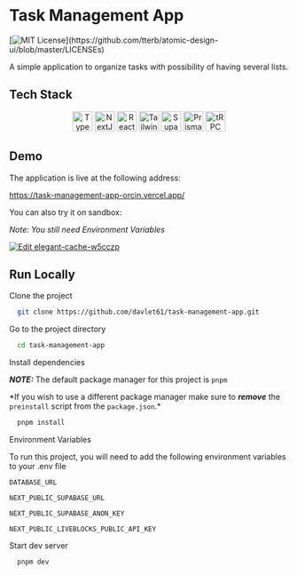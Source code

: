 # Task Management App

[![MIT License](https://img.shields.io/apm/l/atomic-design-ui.svg?)](https://github.com/tterb/atomic-design-ui/blob/master/LICENSEs)

A simple application to organize tasks with possibility of having several lists.

## Tech Stack

<p align="center">
<a href="https://www.typescriptlang.org/" target="_blank" rel="noreferrer"><img src="https://raw.githubusercontent.com/danielcranney/readme-generator/main/public/icons/skills/typescript-colored.svg" width="36" height="36" alt="TypeScript" /></a>
<a href="https://nextjs.org/docs" target="_blank" rel="noreferrer"><img src="https://raw.githubusercontent.com/danielcranney/readme-generator/main/public/icons/skills/nextjs.svg" width="36" height="36" alt="NextJs" /></a>
<a href="https://reactjs.org/" target="_blank" rel="noreferrer"><img src="https://raw.githubusercontent.com/danielcranney/readme-generator/main/public/icons/skills/react-colored.svg" width="36" height="36" alt="React" /></a>
<a href="https://tailwindcss.com/" target="_blank" rel="noreferrer"><img src="https://raw.githubusercontent.com/danielcranney/readme-generator/main/public/icons/skills/tailwindcss-colored.svg" width="36" height="36" alt="TailwindCSS" /></a>
<a href="https://supabase.io/" target="_blank" rel="noreferrer"><img src="https://raw.githubusercontent.com/danielcranney/readme-generator/main/public/icons/skills/supabase-colored.svg" width="36" height="36" alt="Supabase" /></a>
<a href="https://prisma.io/" target="_blank" rel="noreferrer"><img src="https://github.com/prisma/presskit/blob/main/Logos/Logomark-Default-Prisma.svg" width="36" height="36" alt="Prisma" /></a>
<a href="https://trpc.io/" target="_blank" rel="noreferrer"><img src="https://trpc.io/img/logo-no-text.svg" alt="tRPC" height="36"/></a>
</p>

## Demo

The application is live at the following address:

https://task-management-app-orcin.vercel.app/

You can also try it on sandbox:

_Note: You still need Environment Variables_

[![Edit elegant-cache-w5cczp](https://codesandbox.io/static/img/play-codesandbox.svg)](https://codesandbox.io/s/elegant-cache-w5cczp?fontsize=14&hidenavigation=1&theme=dark)

## Run Locally

Clone the project

```bash
  git clone https://github.com/davlet61/task-management-app.git
```

Go to the project directory

```bash
  cd task-management-app
```

Install dependencies

**_NOTE:_** The default package manager for this project is `pnpm`

\*If you wish to use a different package manager make sure to **_remove_** the `preinstall` script from the `package.json`.\*

```bash
  pnpm install
```

Environment Variables

To run this project, you will need to add the following environment variables to your .env file

`DATABASE_URL`

`NEXT_PUBLIC_SUPABASE_URL`

`NEXT_PUBLIC_SUPABASE_ANON_KEY`

`NEXT_PUBLIC_LIVEBLOCKS_PUBLIC_API_KEY`

Start dev server

```bash
  pnpm dev
```
